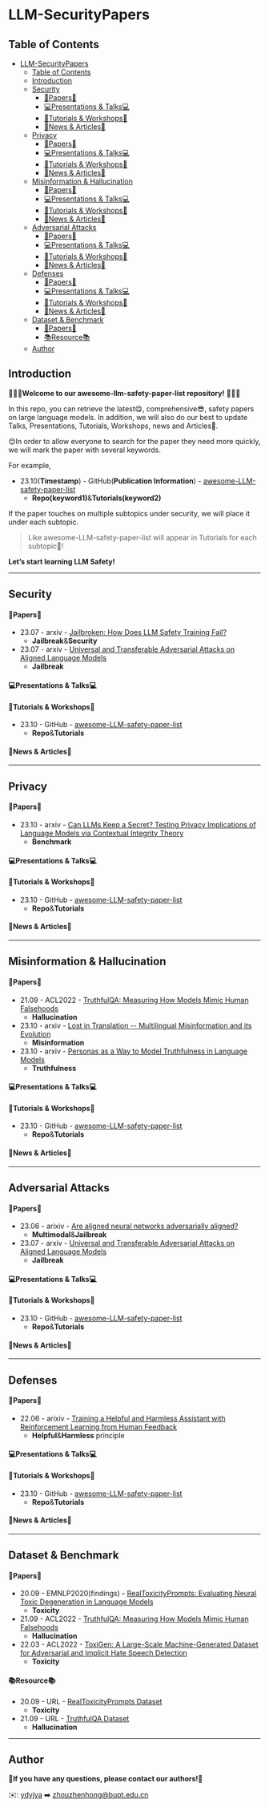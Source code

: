 # LLM-SecurityPapers


## Table of Contents

- [LLM-SecurityPapers](#llm-securitypapers)
  - [Table of Contents](#table-of-contents)
  - [Introduction](#introduction)
  - [Security](#security)
      - [📑Papers📑](#papers)
      - [💻Presentations \& Talks💻](#presentations--talks)
      - [📖Tutorials \& Workshops📖](#tutorials--workshops)
      - [📰News \& Articles📰](#news--articles)
  - [Privacy](#privacy)
      - [📑Papers📑](#papers-1)
      - [💻Presentations \& Talks💻](#presentations--talks-1)
      - [📖Tutorials \& Workshops📖](#tutorials--workshops-1)
      - [📰News \& Articles📰](#news--articles-1)
  - [Misinformation \& Hallucination](#misinformation--hallucination)
      - [📑Papers📑](#papers-2)
      - [💻Presentations \& Talks💻](#presentations--talks-2)
      - [📖Tutorials \& Workshops📖](#tutorials--workshops-2)
      - [📰News \& Articles📰](#news--articles-2)
  - [Adversarial Attacks](#adversarial-attacks)
      - [📑Papers📑](#papers-3)
      - [💻Presentations \& Talks💻](#presentations--talks-3)
      - [📖Tutorials \& Workshops📖](#tutorials--workshops-3)
      - [📰News \& Articles📰](#news--articles-3)
  - [Defenses](#defenses)
      - [📑Papers📑](#papers-4)
      - [💻Presentations \& Talks💻](#presentations--talks-4)
      - [📖Tutorials \& Workshops📖](#tutorials--workshops-4)
      - [📰News \& Articles📰](#news--articles-4)
  - [Dataset \& Benchmark](#dataset--benchmark)
      - [📑Papers📑](#papers-5)
      - [📚Resource📚](#resource)
  - [Author](#author)

## Introduction


🥰🥰🥰**Welcome to our awesome-llm-safety-paper-list repository!** 🥰🥰🥰

In this repo, you can retrieve the latest😋, comprehensive😎, safety papers on large language models. In addition, we will also do our best to update Talks, Presentations, Tutorials, Workshops, news and Articles🤗.

😊In order to allow everyone to search for the paper they need more quickly, we will mark the paper with several keywords. 

For example, 
- 23.10(**Timestamp**) - GitHub(**Publication Information**) - [awesome-LLM-safety-paper-list](https://github.com/ydyjya/awesome-LLM-safety-paper-list)
  - **Repo(keyword1)**&**Tutorials(keyword2)**

If the paper touches on multiple subtopics under security, we will place it under each subtopic.

> Like awesome-LLM-safety-paper-list will appear in Tutorials for each subtopic🤩!

**Let’s start learning LLM Safety!**

---
## Security

#### 📑Papers📑

- 23.07 - arxiv - [Jailbroken: How Does LLM Safety Training Fail?](https://arxiv.org/abs/2307.02483)
  - **Jailbreak**&**Security**
- 23.07 - arxiv  - [Universal and Transferable Adversarial Attacks on Aligned Language Models](https://arxiv.org/abs/2307.15043)
  - **Jailbreak**

#### 💻Presentations & Talks💻


#### 📖Tutorials & Workshops📖

- 23.10 - GitHub - [awesome-LLM-safety-paper-list](https://github.com/ydyjya/awesome-LLM-safety-paper-list)
  - **Repo**&**Tutorials**

#### 📰News & Articles📰


---
## Privacy

#### 📑Papers📑
- 23.10 - arxiv - [Can LLMs Keep a Secret? Testing Privacy Implications of Language Models via Contextual Integrity Theory](https://arxiv.org/abs/2310.17884)
  - **Benchmark**

#### 💻Presentations & Talks💻


#### 📖Tutorials & Workshops📖

- 23.10 - GitHub - [awesome-LLM-safety-paper-list](https://github.com/ydyjya/awesome-LLM-safety-paper-list)
  - **Repo**&**Tutorials**

#### 📰News & Articles📰


---
## Misinformation & Hallucination

#### 📑Papers📑
- 21.09 - ACL2022 - [TruthfulQA: Measuring How Models Mimic Human Falsehoods](https://arxiv.org/abs/2109.07958)
  - **Hallucination**
- 23.10 - arxiv - [Lost in Translation -- Multilingual Misinformation and its Evolution](https://arxiv.org/abs/2310.18089)
  - **Misinformation**
- 23.10 - arxiv - [Personas as a Way to Model Truthfulness in Language Models](https://arxiv.org/abs/2310.18168)
  - **Truthfulness**

#### 💻Presentations & Talks💻


#### 📖Tutorials & Workshops📖

- 23.10 - GitHub - [awesome-LLM-safety-paper-list](https://github.com/ydyjya/awesome-LLM-safety-paper-list)
  - **Repo**&**Tutorials**

#### 📰News & Articles📰


---
## Adversarial Attacks

#### 📑Papers📑

- 23.06 - arixiv - [Are aligned neural networks adversarially aligned?](https://arxiv.org/abs/2306.15447)
  - **Multimodal**&**Jailbreak**
- 23.07 - arxiv - [Universal and Transferable Adversarial Attacks on Aligned Language Models](https://arxiv.org/abs/2307.15043)
  - **Jailbreak**

#### 💻Presentations & Talks💻


#### 📖Tutorials & Workshops📖

- 23.10 - GitHub - [awesome-LLM-safety-paper-list](https://github.com/ydyjya/awesome-LLM-safety-paper-list)
  - **Repo**&**Tutorials**

#### 📰News & Articles📰


---
## Defenses

#### 📑Papers📑

- 22.06 - arixiv - [Training a Helpful and Harmless Assistant with Reinforcement Learning from Human Feedback](https://arxiv.org/abs/2204.05862)
  - **Helpful**&**Harmless** principle

#### 💻Presentations & Talks💻


#### 📖Tutorials & Workshops📖

- 23.10 - GitHub - [awesome-LLM-safety-paper-list](https://github.com/ydyjya/awesome-LLM-safety-paper-list)
  - **Repo**&**Tutorials**

#### 📰News & Articles📰

---
## Dataset & Benchmark

#### 📑Papers📑
- 20.09 - EMNLP2020(findings) - [RealToxicityPrompts: Evaluating Neural Toxic Degeneration in Language Models](https://arxiv.org/abs/2009.11462)
  - **Toxicity**
- 21.09 - ACL2022 - [TruthfulQA: Measuring How Models Mimic Human Falsehoods](https://arxiv.org/abs/2109.07958)
  - **Hallucination**
- 22.03 - ACL2022 - [ToxiGen: A Large-Scale Machine-Generated Dataset for Adversarial and Implicit Hate Speech Detection](https://arxiv.org/abs/2203.09509)
  - **Toxicity**
#### 📚Resource📚
- 20.09 - URL - [RealToxicityPrompts Dataset](https://toxicdegeneration.allenai.org/)
  - **Toxicity**
- 21.09 - URL - [TruthfulQA Dataset](https://github.com/sylinrl/TruthfulQA)
  - **Hallucination**

---
## Author


**🤗If you have any questions, please contact our authors!🤗**

✉️: [ydyjya](https://github.com/ydyjya) ➡️ zhouzhenhong@bupt.edu.cn
